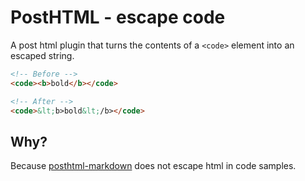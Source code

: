 # PostHTML - escape code

A post html plugin that turns the contents of a `<code>` element into an escaped string.

```html
<!-- Before -->
<code><b>bold</b></code>

<!-- After -->
<code>&lt;b>bold&lt;/b></code>
```

## Why?

Because [posthtml-markdown](https://github.com/OzymandiasTheGreat/posthtml-markdown)
does not escape html in code samples.
